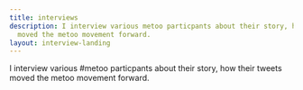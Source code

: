 ```yaml
---
title: interviews
description: I interview various metoo particpants about their story, how their tweets
  moved the metoo movement forward.
layout: interview-landing
---
```


I interview various #metoo particpants about their story, how their tweets moved the metoo movement forward.
